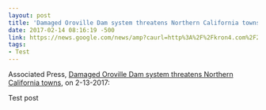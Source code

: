 ```yaml
---
layout: post
title: 'Damaged Oroville Dam system threatens Northern California towns' # quotes allow forbidden characters
date: 2017-02-14 08:16:19 -500
link: https://news.google.com/news/amp?caurl=http%3A%2F%2Fkron4.com%2F2017%2F02%2F14%2Fdamaged-oroville-dam-system-threatens-northern-california-towns%2Famp%2F#pt0-647320
tags:
- Test
---
```


Associated Press, [Damaged Oroville Dam system threatens Northern California towns](https://news.google.com/news/amp?caurl=http%3A%2F%2Fkron4.com%2F2017%2F02%2F14%2Fdamaged-oroville-dam-system-threatens-northern-california-towns%2Famp%2F#pt0-647320), on 2-13-2017:

> 

Test post